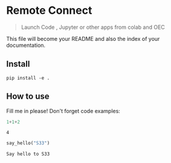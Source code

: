 # Remote Connect
> Launch Code , Jupyter or other apps from colab and OEC


This file will become your README and also the index of your documentation.

## Install

`pip install -e .`

## How to use

Fill me in please! Don't forget code examples:

```python
1+1+2
```




    4



```python
say_hello("S33")
```

    Say hello to S33

